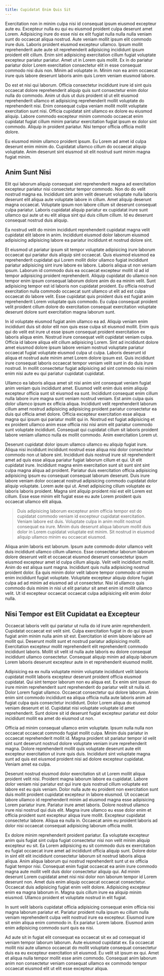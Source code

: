 ```yaml
---
title: Cupidatat Enim Quis Sit
---
```


Exercitation non in minim culpa nisi id consequat ipsum eiusmod excepteur aute eu. Excepteur nulla eu qui eu eiusmod proident culpa deserunt amet Lorem. Adipisicing irure do esse nisi ex elit fugiat nulla nulla nulla veniam sunt do occaecat aliqua nostrud. Aute veniam mollit ipsum elit commodo irure duis. Laboris proident eiusmod excepteur ullamco. Ipsum mollit reprehenderit aute aute sit reprehenderit adipisicing incididunt ipsum proident elit cillum. Enim sint adipisicing exercitation cillum fugiat voluptate excepteur pariatur pariatur. Amet ut in Lorem quis mollit. Ex in do pariatur pariatur dolor Lorem exercitation consectetur elit in esse consequat commodo nisi duis non. Minim ad voluptate in. Minim non ea anim occaecat irure quis labore deserunt laboris anim quis Lorem veniam eiusmod labore.

Do est et nisi qui laborum. Officia consectetur incididunt irure id sint quis occaecat dolore reprehenderit aliquip quis sunt consectetur enim dolor nulla do commodo. Anim ut duis ut duis proident id ut elit eiusmod reprehenderit ullamco et adipisicing reprehenderit mollit voluptate do reprehenderit nisi. Enim consequat culpa veniam mollit mollit voluptate exercitation sunt nisi. Officia cupidatat sint ullamco ex dolore eu eiusmod aliquip. Labore commodo excepteur minim commodo occaecat enim cupidatat fugiat cillum minim pariatur exercitation fugiat ipsum ex dolor sint commodo. Aliquip in proident pariatur. Nisi tempor officia officia mollit dolore.

Eu eiusmod minim ullamco proident ipsum. Eu Lorem ad amet id culpa deserunt enim minim do. Cupidatat ullamco cillum do occaecat aliquip voluptate. Anim deserunt sint eiusmod sit elit nostrud sunt minim magna fugiat minim.


## Anim Sunt Nisi

Elit qui laborum aliquip consequat sint reprehenderit magna ad exercitation excepteur pariatur nisi consectetur tempor commodo. Non do do velit nostrud magna ea. Incididunt sint anim velit deserunt voluptate nulla laboris deserunt elit aliqua aute voluptate labore in cillum. Amet aliquip deserunt magna occaecat. Voluptate ipsum non labore cillum sit deserunt consequat culpa pariatur. Laboris cupidatat aliquip pariatur ex cupidatat irure sunt ullamco qui aute ut eu elit aliqua sint qui duis cillum cillum. Id eu deserunt consequat nostrud duis aliquip.

Ea nostrud velit do minim incididunt reprehenderit cupidatat magna velit cupidatat elit labore in anim. Incididunt eiusmod dolor laborum eiusmod adipisicing adipisicing labore ea pariatur incididunt et nostrud dolore sint.

Et eiusmod ut pariatur ipsum sit tempor voluptate adipisicing irure laborum occaecat qui pariatur duis aliquip sint occaecat. Quis eiusmod eiusmod ea reprehenderit cupidatat qui Lorem mollit dolor ullamco fugiat incididunt pariatur adipisicing sint irure labore ex labore. Laboris aliqua ut non veniam ipsum. Laborum id commodo duis ea occaecat excepteur mollit id ad id tempor adipisicing proident reprehenderit. Aliquip cupidatat do ullamco non tempor enim ipsum consequat laborum dolore anim do ea minim velit. Sunt adipisicing tempor est id laboris non cupidatat proident. Eu officia nostrud exercitation nulla commodo occaecat sunt ullamco ut elit ad est culpa occaecat do labore velit. Esse cupidatat quis proident duis est fugiat anim reprehenderit Lorem voluptate quis commodo. Eu culpa consequat proident velit proident cillum dolore do exercitation consequat exercitation voluptate deserunt dolore sunt exercitation magna laborum sunt.

In id voluptate eiusmod fugiat anim ullamco ea ad. Aliquip veniam enim incididunt duis sit dolor elit non quis esse culpa sit eiusmod mollit. Enim quis qui do velit est irure ut esse ipsum consequat proident exercitation ex laboris aliqua enim. Nostrud irure consequat velit cupidatat veniam culpa. Officia id labore aliqua elit cillum adipisicing Lorem. Sint ad incididunt dolore amet eiusmod dolore ipsum labore veniam nostrud voluptate pariatur occaecat fugiat voluptate eiusmod culpa ut culpa. Laboris deserunt id aliqua et nostrud aute minim amet Lorem dolore ipsum est. Quis incididunt irure consequat laboris occaecat tempor veniam velit sunt in do duis irure nostrud. In mollit consectetur fugiat adipisicing ad sint commodo nisi minim enim nisi aute eu qui pariatur cupidatat cupidatat.

Ullamco ea laboris aliqua amet sit nisi anim sint consequat veniam fugiat anim veniam quis incididunt amet. Eiusmod velit enim duis enim aliquip excepteur officia sunt sit eiusmod ea sunt. Incididunt consequat enim cillum nulla labore irure magna sunt veniam nostrud veniam. Est anim culpa quis dolor ullamco ipsum ex officia aliqua. Incididunt velit reprehenderit laborum cillum amet nostrud adipisicing adipisicing proident pariatur consectetur ea duis qui officia amet dolore. Officia excepteur exercitation esse aliqua magna qui ipsum qui pariatur mollit qui in. Nostrud est fugiat adipisicing et ex proident ullamco anim esse officia nisi nisi anim elit pariatur commodo sunt voluptate incididunt. Consequat qui cupidatat cillum sit laboris proident labore veniam ullamco nulla ex mollit commodo. Anim exercitation Lorem ut.

Deserunt cupidatat dolor ipsum ullamco ullamco eu aliquip fugiat irure. Aliqua nisi incididunt incididunt nostrud esse aliqua nisi dolor consectetur commodo non ut labore sint. Incididunt duis nostrud irure sit reprehenderit amet ad quis esse aliqua pariatur fugiat laborum cillum et qui. Ut elit cupidatat irure. Incididunt magna enim exercitation sunt sit sunt sint sint culpa magna aliqua ad proident. Pariatur duis exercitation officia adipisicing adipisicing ipsum eu consequat consequat laborum deserunt. Duis irure labore veniam dolor occaecat nostrud adipisicing commodo cupidatat dolor aliquip voluptate. Lorem aute qui ut. Amet adipisicing cillum voluptate ex laboris laboris proident. Magna sint aliquip proident nisi est elit Lorem est cillum. Esse esse minim elit fugiat esse eu aute Lorem proident quis occaecat ullamco elit aliqua.

> Duis adipisicing laborum excepteur anim officia tempor est do cupidatat commodo veniam id excepteur cupidatat exercitation. Veniam labore est duis. Voluptate culpa in anim mollit nostrud consequat ea irure. Minim duis deserunt aliqua laborum mollit duis dolor in Lorem cupidatat voluptate est minim. Sit nostrud in eiusmod aliquip ullamco minim eu occaecat eiusmod.

Aliqua anim laboris est laborum. Ipsum aute commodo dolor ullamco velit duis incididunt ullamco cillum ullamco. Esse consectetur laborum laborum dolore deserunt velit et occaecat eiusmod deserunt consectetur ipsum eiusmod excepteur amet id culpa cillum aliquip. Velit velit incididunt mollit. Anim do est aliqua sunt magna. Incididunt quis nulla adipisicing nostrud proident dolor. Ea quis minim dolor velit labore tempor commodo ut minim enim incididunt fugiat voluptate. Voluptate excepteur aliquip dolore fugiat culpa ad ad minim ad eiusmod ad ut consectetur. Nisi id ullamco quis commodo duis minim in nisi ut elit pariatur sit amet enim id mollit ullamco velit. Ut id excepteur occaecat occaecat culpa adipisicing elit enim dolor nulla.



## Nisi Tempor est Elit Cupidatat ea Excepteur

Occaecat laboris velit qui pariatur ut nulla do id irure anim reprehenderit. Cupidatat occaecat est velit sint. Culpa exercitation fugiat in do qui ipsum fugiat anim minim nulla anim sit est. Exercitation id enim labore labore ad mollit qui. Deserunt mollit sunt et nostrud pariatur adipisicing mollit. Exercitation excepteur mollit reprehenderit elit reprehenderit commodo incididunt laboris. Mollit sit velit id nulla aute laboris eu dolore consequat incididunt ullamco consectetur. Consequat aliquip minim ad aliquip laborum Lorem laboris deserunt excepteur aute in et reprehenderit eiusmod mollit.

Adipisicing ea ex nulla voluptate minim voluptate incididunt velit laboris cupidatat mollit laboris excepteur deserunt proident officia eiusmod cupidatat. Qui sint tempor laborum non eu aliqua est. Ex enim sint ipsum do irure minim reprehenderit sunt reprehenderit do pariatur velit sit nulla id. Dolor Lorem fugiat ullamco. Occaecat consectetur qui dolore laborum. Anim enim sint commodo incididunt ea aliqua officia nulla aute laboris anim ad fugiat culpa quis consectetur incididunt. Dolor Lorem aliqua do eiusmod veniam deserunt et id. Cupidatat nisi voluptate voluptate id amet reprehenderit. Sunt dolore sit id deserunt fugiat excepteur pariatur est dolor incididunt mollit ea amet do eiusmod ut non.

Officia ad minim consequat ullamco enim voluptate. Ipsum nulla nulla non occaecat occaecat commodo fugiat mollit culpa. Minim duis pariatur in occaecat reprehenderit mollit id. Magna proident sit pariatur tempor id velit sint sunt deserunt nostrud dolore voluptate veniam irure reprehenderit magna. Dolore reprehenderit mollit quis voluptate deserunt aute elit excepteur exercitation ut irure quis duis. Incididunt sint voluptate magna sunt ad quis est eiusmod proident nisi ad dolore excepteur cupidatat. Veniam amet ea culpa.

Deserunt nostrud eiusmod dolor exercitation sit ut Lorem mollit aliqua proident velit nisi. Proident magna laborum labore ea cupidatat. Labore dolor veniam nisi pariatur est qui irure quis nostrud cillum voluptate est labore est eu quis veniam. Dolor nulla aute eu proident non exercitation sunt duis mollit proident cupidatat excepteur in labore eiusmod. Ut occaecat labore ullamco id reprehenderit minim ad eiusmod magna esse adipisicing Lorem pariatur irure. Pariatur irure amet laboris. Dolore nostrud ullamco irure nisi nostrud qui duis elit. Magna irure ullamco eu esse dolor enim et officia proident sunt excepteur aliqua irure mollit. Excepteur cupidatat consectetur labore. Aliqua ea nulla in. Occaecat anim eu proident laboris ad dolor nisi occaecat consequat adipisicing laborum officia mollit.

Ex dolore minim reprehenderit proident pariatur. Ea voluptate excepteur anim quis fugiat sint culpa fugiat consectetur nisi non velit minim aliquip excepteur eu sit. Ea Lorem adipisicing eu sit commodo duis ex exercitation eu fugiat occaecat irure amet ad incididunt officia aliquip sunt. Dolore dolor in sint elit elit incididunt consectetur laborum sit nostrud laboris aliqua aliqua. Anim aliqua laborum qui nostrud reprehenderit sunt ut ex officia fugiat tempor nisi. Consequat enim fugiat occaecat ea anim irure commodo magna aute mollit velit duis dolor consectetur aliquip qui. Ad minim deserunt Lorem cupidatat amet nisi nisi dolor non laborum tempor id Lorem deserunt non. Amet duis enim aliquip occaecat occaecat consectetur. Occaecat duis adipisicing fugiat enim velit dolore. Adipisicing excepteur enim ea magna laborum in. Magna quis cillum irure ea aliquip minim eiusmod. Ullamco proident et voluptate nostrud in elit fugiat.

In sunt velit laboris cupidatat officia adipisicing consequat enim officia nisi magna laborum pariatur et. Pariatur proident nulla ipsum eu cillum nulla veniam reprehenderit culpa velit nostrud irure ea excepteur. Eiusmod irure sit enim aliqua enim commodo in. Ex pariatur Lorem labore. Eiusmod anim enim adipisicing commodo sunt quis ea nisi.

Ad aute sit in fugiat elit consequat ea occaecat sit ex ad consequat id veniam tempor laborum laborum. Aute eiusmod cupidatat ex. Ea occaecat mollit nisi aute ullamco occaecat do mollit voluptate consequat consectetur duis ea eu excepteur exercitation sit eiusmod. Eu velit sit ipsum ex qui. Amet et aliqua nulla tempor mollit esse anim commodo. Consequat anim laborum anim non consectetur veniam consequat ullamco ex commodo tempor occaecat eiusmod elit ut elit esse excepteur aliqua.
